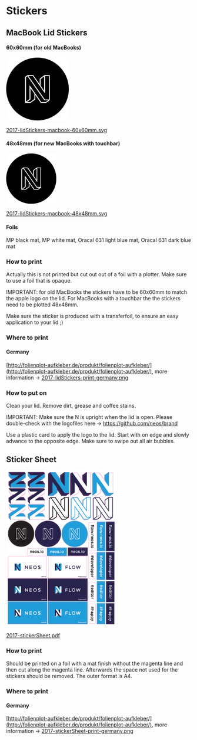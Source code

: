 # Stickers

## MacBook Lid Stickers

#### 60x60mm (for old MacBooks) ####

![60x60mm](2017-lidStickers-macbook-60x60mm.png)

[2017-lidStickers-macbook-60x60mm.svg](2017-lidStickers-macbook-60x60mm.svg)

#### 48x48mm (for new MacBooks with touchbar) ####

![48x48mm](2017-lidStickers-macbook-48x48mm.png)

[2017-lidStickers-macbook-48x48mm.svg](2017-lidStickers-macbook-48x48mm.svg)

#### Foils
MP black mat, MP white mat, Oracal 631 light blue mat, Oracal 631 dark blue mat

### How to print

Actually this is not printed but cut out out of a foil with a plotter.
Make sure to use a foil that is opaque.

IMPORTANT: for old MacBooks the stickers have to be 60x60mm to match the apple logo on the lid. For MacBooks with a touchbar the the stickers need to be plotted 48x48mm.

Make sure the sticker is produced with a transferfoil, to ensure an easy application to your lid ;)

### Where to print

#### Germany 
[http://folienplot-aufkleber.de/produkt/folienplot-aufkleber/](http://folienplot-aufkleber.de/produkt/folienplot-aufkleber/), more information -> [2017-lidStickers-print-germany.png](2017-lidStickers-print-germany.png)

### How to put on

Clean your lid. Remove dirt, grease and coffee stains.

IMPORTANT: Make sure the N is upright when the lid is open. Please double-check with the logofiles here -> https://github.com/neos/brand

Use a plastic card to apply the logo to the lid. Start with on edge and slowly advance to the opposite edge. Make sure to swipe out all air bubbles.

## Sticker Sheet

![sticker sheet](2017-stickerSheet.png)

[2017-stickerSheet.pdf](2017-stickerSheet.pdf)

### How to print

Should be printed on a foil with a mat finish without the magenta line and then cut along the magenta line. Afterwards the space not used for the stickers should be removed. The outer format is A4.

### Where to print

#### Germany
[http://folienplot-aufkleber.de/produkt/folienplot-aufkleber/](http://folienplot-aufkleber.de/produkt/folienplot-aufkleber/), more information -> [2017-stickerSheet-print-germany.png](2017-stickerSheet-print-germany.png)